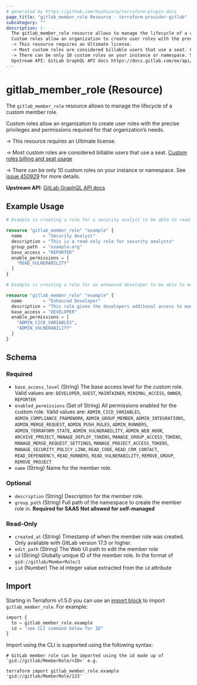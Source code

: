 ```yaml
---
# generated by https://github.com/hashicorp/terraform-plugin-docs
page_title: "gitlab_member_role Resource - terraform-provider-gitlab"
subcategory: ""
description: |-
  The gitlab_member_role resource allows to manage the lifecycle of a custom member role.
  Custom roles allow an organization to create user roles with the precise privileges and permissions required for that organization’s needs.
  -> This resource requires an Ultimate license.
  -> Most custom roles are considered billable users that use a seat. Custom roles billing and seat usage https://docs.gitlab.com/ee/user/custom_roles.html#billing-and-seat-usage
  -> There can be only 10 custom roles on your instance or namespace. See issue 450929 https://gitlab.com/gitlab-org/gitlab/-/issues/450929 for more details.
  Upstream API: GitLab GraphQL API docs https://docs.gitlab.com/ee/api/graphql/reference/#mutationmemberrolecreate
---
```


# gitlab_member_role (Resource)

The `gitlab_member_role` resource allows to manage the lifecycle of a custom member role.

Custom roles allow an organization to create user roles with the precise privileges and permissions required for that organization’s needs.

-> This resource requires an Ultimate license.

-> Most custom roles are considered billable users that use a seat. [Custom roles billing and seat usage](https://docs.gitlab.com/ee/user/custom_roles.html#billing-and-seat-usage)

-> There can be only 10 custom roles on your instance or namespace. See [issue 450929](https://gitlab.com/gitlab-org/gitlab/-/issues/450929) for more details.

**Upstream API**: [GitLab GraphQL API docs](https://docs.gitlab.com/ee/api/graphql/reference/#mutationmemberrolecreate)

## Example Usage

```terraform
# Example is creating a role for a security analyst to be able to read vulnerabilities for repos in example-org on gitlab.com.

resource "gitlab_member_role" "example" {
  name        = "Security Analyst"
  description = "This is a read only role for security analysts"
  group_path  = "example-org"
  base_access = "REPORTER"
  enable_permissions = [
    "READ_VULNERABILITY"
  ]
}

# Example is creating a role for an enhanced developer to be able to manage CI/CD variables and vulnerabilities on self managed gitlab instance.

resource "gitlab_member_role" "example" {
  name        = "Enhanced Developer"
  description = "This role gives the developers additonal access to manage CI/CD variables and vulnerabilities"
  base_access = "DEVELOPER"
  enable_permissions = [
    "ADMIN_CICD_VARIABLES",
    "ADMIN_VULNERABILITY"
  ]
}
```

<!-- schema generated by tfplugindocs -->
## Schema

### Required

- `base_access_level` (String) The base access level for the custom role. Valid values are: `DEVELOPER`, `GUEST`, `MAINTAINER`, `MINIMAL_ACCESS`, `OWNER`, `REPORTER`
- `enabled_permissions` (Set of String) All permissions enabled for the custom role. Valid values are: `ADMIN_CICD_VARIABLES`, `ADMIN_COMPLIANCE_FRAMEWORK`, `ADMIN_GROUP_MEMBER`, `ADMIN_INTEGRATIONS`, `ADMIN_MERGE_REQUEST`, `ADMIN_PUSH_RULES`, `ADMIN_RUNNERS`, `ADMIN_TERRAFORM_STATE`, `ADMIN_VULNERABILITY`, `ADMIN_WEB_HOOK`, `ARCHIVE_PROJECT`, `MANAGE_DEPLOY_TOKENS`, `MANAGE_GROUP_ACCESS_TOKENS`, `MANAGE_MERGE_REQUEST_SETTINGS`, `MANAGE_PROJECT_ACCESS_TOKENS`, `MANAGE_SECURITY_POLICY_LINK`, `READ_CODE`, `READ_CRM_CONTACT`, `READ_DEPENDENCY`, `READ_RUNNERS`, `READ_VULNERABILITY`, `REMOVE_GROUP`, `REMOVE_PROJECT`
- `name` (String) Name for the member role.

### Optional

- `description` (String) Description for the member role.
- `group_path` (String) Full path of the namespace to create the member role in. **Required for SAAS** **Not allowed for self-managed**

### Read-Only

- `created_at` (String) Timestamp of when the member role was created. Only available with GitLab version 17.3 or higher.
- `edit_path` (String) The Web UI path to edit the member role
- `id` (String) Globally unique ID of the member role. In the format of `gid://gitlab/MemberRole/1`
- `iid` (Number) The id integer value extracted from the `id` attribute

## Import

Starting in Terraform v1.5.0 you can use an [import block](https://developer.hashicorp.com/terraform/language/import) to import `gitlab_member_role`. For example:
```terraform
import {
  to = gitlab_member_role.example
  id = "see CLI command below for ID"
}
```

Import using the CLI is supported using the following syntax:

```shell
# GitLab member role can be imported using the id made up of `gid://gitlab/MemberRole/<ID>` e.g.

terraform import gitlab_member_role.example 'gid://gitlab/MemberRole/123'
```
